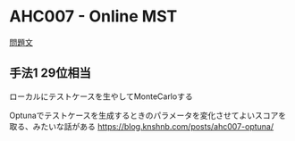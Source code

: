 # AHC007 - Online MST

[問題文](https://atcoder.jp/contests/ahc007/tasks/ahc007_a)

## 手法1 29位相当

ローカルにテストケースを生やしてMonteCarloする

Optunaでテストケースを生成するときのパラメータを変化させてよいスコアを取る、みたいな話がある https://blog.knshnb.com/posts/ahc007-optuna/
